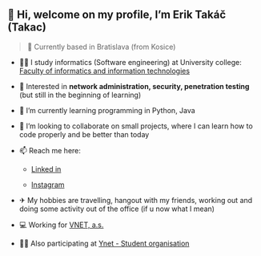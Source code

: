 ## 👋 Hi, welcome on my profile, I’m Erik Takáč (Takac)
> 📍 Currently based in Bratislava (from Kosice)
- 👨‍🎓 I study informatics (Software engineering) at University college: [Faculty of informatics and information technologies](https://www.fiit.stuba.sk/en.html?page_id=749)
- 👀 Interested in **network administration, security, penetration testing** (but still in the beginning of learning)


- 🌱 I’m currently learning programming in Python, Java
- 🤝 I’m looking to collaborate on small projects, where I can learn how to code properly and be better than today
- 📫 Reach me here:

  + [Linked in](www.linkedin.com/in/erik-takac-3537931b0)

  + [Instagram](https://www.instagram.com/taky_takac/)

- ✈ My hobbies are travelling, hangout with my friends, working out and doing some activity out of the office (if u now what I mean)

- 💻 Working for [VNET, a.s.](https://www.vnet.sk/en/)
- 👨‍💻 Also participating at [Ynet - Student organisation](https://ynet.sk/en/)




<!---
takerino/takerino is a ✨ special ✨ repository because its `README.md` (this file) appears on your GitHub profile.
You can click the Preview link to take a look at your changes.
--->
